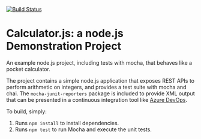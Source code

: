 [![Build Status](https://dev.azure.com/amrayo/Integrating%20External%20Source%20Control%20with%20Azure%20Pipelines/_apis/build/status/oyara.calculator?branchName=master)](https://dev.azure.com/amrayo/Integrating%20External%20Source%20Control%20with%20Azure%20Pipelines/_build/latest?definitionId=117&branchName=master)

Calculator.js: a node.js Demonstration Project
==============================================
An example node.js project, including tests with mocha, that behaves like
a pocket calculator.

The project contains a simple node.js application that exposes REST APIs
to perform arithmetic on integers, and provides a test suite with mocha
and chai.  The `mocha-junit-reporters` package is included to provide XML
output that can be presented in a continuous integration tool like
[Azure DevOps](https://azure.com/devops).

To build, simply:

1. Runs `npm install` to install dependencies.
2. Runs `npm test` to run Mocha and execute the unit tests.

